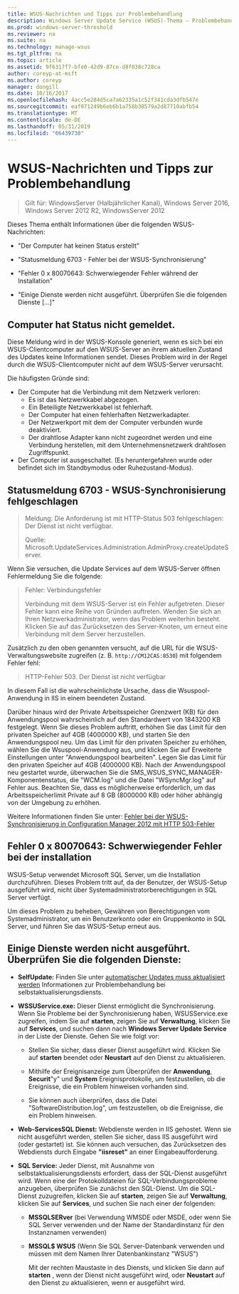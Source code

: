 ```yaml
---
title: WSUS-Nachrichten und Tipps zur Problembehandlung
description: Windows Server Update Service (WSUS)-Thema – Problembehandlung bei der Verwendung von WSUS-Nachrichten
ms.prod: windows-server-threshold
ms.reviewer: na
ms.suite: na
ms.technology: manage-wsus
ms.tgt_pltfrm: na
ms.topic: article
ms.assetid: 9f6317f7-bfe0-42d9-87ce-d8f038c728ca
author: coreyp-at-msft
ms.author: coreyp
manager: dongill
ms.date: 10/16/2017
ms.openlocfilehash: 4acc5e284d5ca7a62335a1c52f341cda3dfb547e
ms.sourcegitcommit: eaf071249b6eb6b1a758b38579a2d87710abfb54
ms.translationtype: MT
ms.contentlocale: de-DE
ms.lasthandoff: 05/31/2019
ms.locfileid: "66439730"
---
```

# <a name="wsus-messages-and-troubleshooting-tips"></a>WSUS-Nachrichten und Tipps zur Problembehandlung

>Gilt für: WindowsServer (Halbjährlicher Kanal), Windows Server 2016, Windows Server 2012 R2, WindowsServer 2012

Dieses Thema enthält Informationen über die folgenden WSUS-Nachrichten:

-   "Der Computer hat keinen Status erstellt"

-   "Statusmeldung 6703 - Fehler bei der WSUS-Synchronisierung"

-   "Fehler 0 x 80070643: Schwerwiegender Fehler während der Installation"

-   "Einige Dienste werden nicht ausgeführt. Überprüfen Sie die folgenden Dienste [...]"

## <a name="computer-has-not-reported-status"></a>Computer hat Status nicht gemeldet.
Diese Meldung wird in der WSUS-Konsole generiert, wenn es sich bei ein WSUS-Clientcomputer auf den WSUS-Server an ihrem aktuellen Zustand des Updates keine Informationen sendet. Dieses Problem wird in der Regel durch die WSUS-Clientcomputer nicht auf dem WSUS-Server verursacht.

Die häufigsten Gründe sind:

-   Der Computer hat die Verbindung mit dem Netzwerk verloren:
    -   Es ist das Netzwerkkabel abgezogen.
    -   Ein Beteiligte Netzwerkkabel ist fehlerhaft.
    -   Der Computer hat einen fehlerhaften Netzwerkadapter.
    -   Der Netzwerkport mit dem der Computer verbunden wurde deaktiviert.
    -   Der drahtlose Adapter kann nicht zugeordnet werden und eine Verbindung herstellen, mit dem Unternehmensnetzwerk drahtlosen Zugriffspunkt.
-   Der Computer ist ausgeschaltet. (Es heruntergefahren wurde oder befindet sich im Standbymodus oder Ruhezustand-Modus).

## <a name="message-id-6703---wsus-synchronization-failed"></a>Statusmeldung 6703 - WSUS-Synchronisierung fehlgeschlagen
> Meldung: Die Anforderung ist mit HTTP-Status 503 fehlgeschlagen: Der Dienst ist nicht verfügbar.
> 
> Quelle: Microsoft.UpdateServices.Administration.AdminProxy.createUpdateServer.

Wenn Sie versuchen, die Update Services auf dem WSUS-Server öffnen Fehlermeldung Sie die folgende:

> Fehler: Verbindungsfehler
> 
> Verbindung mit dem WSUS-Server ist ein Fehler aufgetreten. Dieser Fehler kann eine Reihe von Gründen auftreten. Wenden Sie sich an Ihren Netzwerkadministrator, wenn das Problem weiterhin besteht. Klicken Sie auf das Zurücksetzen des Server-Knoten, um erneut eine Verbindung mit dem Server herzustellen.

Zusätzlich zu den oben genannten versucht, auf die URL für die WSUS-Verwaltungswebsite zugreifen (z. B. `http://CM12CAS:8530`) mit folgendem Fehler fehl:

> HTTP-Fehler 503. Der Dienst ist nicht verfügbar

In diesem Fall ist die wahrscheinlichste Ursache, dass die Wsuspool-Anwendung in IIS in einem beendeten Zustand.

Darüber hinaus wird der Private Arbeitsspeicher Grenzwert (KB) für den Anwendungspool wahrscheinlich auf den Standardwert von 1843200 KB festgelegt. Wenn Sie dieses Problem auftritt, erhöhen Sie das Limit für den privaten Speicher auf 4GB (4000000 KB), und starten Sie den Anwendungspool neu. Um das Limit für den privaten Speicher zu erhöhen, wählen Sie die Wsuspool-Anwendung aus, und klicken Sie auf Erweiterte Einstellungen unter "Anwendungspool bearbeiten". Legen Sie das Limit für den privaten Speicher auf 4GB (4000000 KB). Nach der Anwendungspool neu gestartet wurde, überwachen Sie die SMS_WSUS_SYNC_MANAGER-Komponentenstatus, die "WCM.log" und die Datei "WSyncMgr.log" auf Fehler aus. Beachten Sie, dass es möglicherweise erforderlich, um das Arbeitsspeicherlimit Private auf 8 GB (8000000 KB) oder höher abhängig von der Umgebung zu erhöhen.

Weitere Informationen finden Sie unter: [Fehler bei der WSUS-Synchronisierung in Configuration Manager 2012 mit HTTP 503-Fehler](http://blogs.technet.com/b/sus/archive/2015/03/23/configmgr-2012-support-tip-wsus-sync-fails-with-http-503-errors.aspx)

## <a name="error-0x80070643-fatal-error-during-installation"></a>Fehler 0 x 80070643: Schwerwiegender Fehler bei der installation
WSUS-Setup verwendet Microsoft SQL Server, um die Installation durchzuführen. Dieses Problem tritt auf, da der Benutzer, der WSUS-Setup ausgeführt wird, nicht über Systemadministratorberechtigungen in SQL Server verfügt.

Um dieses Problem zu beheben, Gewähren von Berechtigungen vom Systemadministrator, um ein Benutzerkonto oder ein Gruppenkonto in SQL Server, und führen Sie das WSUS-Setup erneut aus.

## <a name="some-services-are-not-running-check-the-following-services"></a>Einige Dienste werden nicht ausgeführt. Überprüfen Sie die folgenden Dienste:

- **SelfUpdate:** Finden Sie unter [automatischer Updates muss aktualisiert werden](https://technet.microsoft.com/library/cc708554(v=ws.10).aspx) Informationen zur Problembehandlung bei selbstaktualisierungsdiensts.

- **WSSUService.exe:** Dieser Dienst ermöglicht die Synchronisierung. Wenn Sie Probleme bei der Synchronisierung haben, WSUSService.exe zugreifen, indem Sie auf **starten**, zeigen Sie auf **Verwaltung**, klicken Sie auf **Services**, und suchen dann nach **Windows Server Update Service** in der Liste der Dienste. Gehen Sie wie folgt vor:
    
    -   Stellen Sie sicher, dass dieser Dienst ausgeführt wird. Klicken Sie auf **starten** beendet oder **Neustart** auf den Dienst zu aktualisieren.
    
    -   Mithilfe der Ereignisanzeige zum Überprüfen der **Anwendung**, **Securit**"y" und **System** Ereignisprotokolle, um festzustellen, ob die Ereignisse, die ein Problem hinweisen vorhanden sind.
    
    -   Sie können auch überprüfen, dass die Datei "SoftwareDistribution.log", um festzustellen, ob die Ereignisse, die ein Problem hinweisen.

- **Web-ServicesSQL Dienst:** Webdienste werden in IIS gehostet. Wenn sie nicht ausgeführt werden, stellen Sie sicher, dass IIS ausgeführt wird (oder gestartet) ist. Sie können auch versuchen, das Zurücksetzen des Webdiensts durch Eingabe **"iisreset"** an einer Eingabeaufforderung.

- **SQL Service:** Jeder Dienst, mit Ausnahme von selbstaktualisierungsdiensts erfordert, dass der SQL-Dienst ausgeführt wird. Wenn eine der Protokolldateien für SQL-Verbindungsprobleme anzugeben, überprüfen Sie zunächst den SQL-Dienst. Um die SQL-Dienst zuzugreifen, klicken Sie auf **starten**, zeigen Sie auf **Verwaltung**, klicken Sie auf **Services**, und suchen Sie nach einer der folgenden:
    
  - **MSSQLSERver** (bei Verwendung WMSDE oder MSDE, oder wenn Sie SQL Server verwenden und der Name der Standardinstanz für den Instanznamen verwenden)
    
  - **MSSQL$ WSUS** (Wenn Sie SQL Server-Datenbank verwenden und müssen mit dem Namen Ihrer Datenbankinstanz "WSUS")
    
    Mit der rechten Maustaste in des Diensts, und klicken Sie dann auf **starten** , wenn der Dienst nicht ausgeführt wird, oder **Neustart** auf den Dienst zu aktualisieren, wenn er ausgeführt wird.
